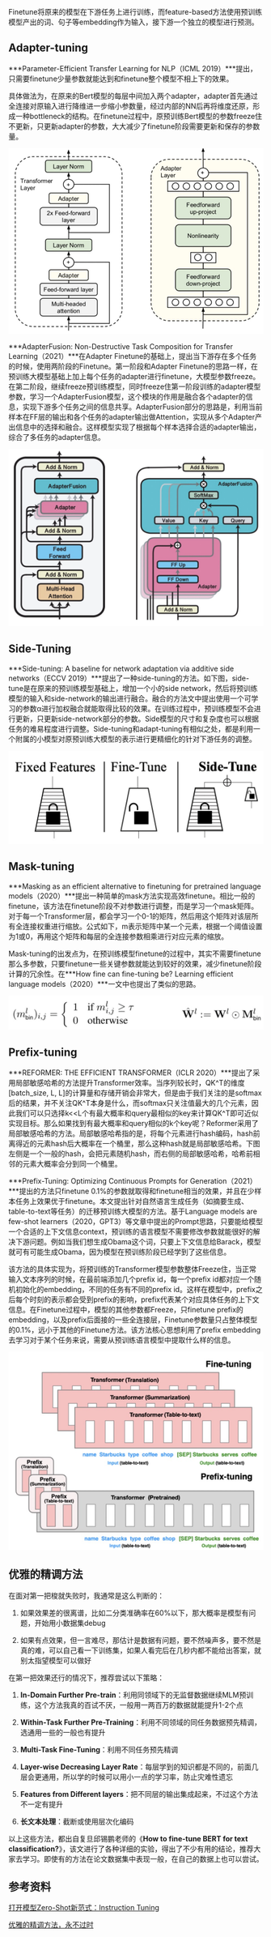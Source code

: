 Finetune将原来的模型在下游任务上进行训练，而feature-based方法使用预训练模型产出的词、句子等embedding作为输入，接下游一个独立的模型进行预测。

## Adapter-tuning

***Parameter-Efficient Transfer Learning for NLP（ICML 2019）***提出，只需要finetune少量参数就能达到和finetune整个模型不相上下的效果。

具体做法为，在原来的Bert模型的每层中间加入两个adapter，adapter首先通过全连接对原输入进行降维进一步缩小参数量，经过内部的NN后再将维度还原，形成一种bottleneck的结构。在finetune过程中，原预训练Bert模型的参数freeze住不更新，只更新adapter的参数，大大减少了finetune阶段需要更新和保存的参数量。

![image-20220516220739862](img/image-20220516220739862.png)

***AdapterFusion: Non-Destructive Task Composition for Transfer Learning（2021）***在Adapter Finetune的基础上，提出当下游存在多个任务的时候，使用两阶段的Finetune。第一阶段和Adapter Finetune的思路一样，在预训练大模型基础上加上每个任务的adapter进行finetune，大模型参数freeze。在第二阶段，继续freeze预训练模型，同时freeze住第一阶段训练的adapter模型参数，学习一个AdapterFusion模型，这个模块的作用是融合各个adapter的信息，实现下游多个任务之间的信息共享。AdapterFusion部分的思路是，利用当前样本在FF层的输出和各个任务的adapter输出做Attention，实现从多个Adapter产出信息中的选择和融合。这样模型实现了根据每个样本选择合适的adapter输出，综合了多任务的adapter信息。 

![image-20220516221229489](img/image-20220516221229489.png)

## Side-Tuning

***Side-tuning: A baseline for network adaptation via additive side networks（ECCV 2019）***提出了一种side-tuning的方法。如下图，side-tune是在原来的预训练模型基础上，增加一个小的side network，然后将预训练模型的输入和side-network的输出进行融合。融合的方法文中提出使用一个可学习的参数α进行加权融合就能取得比较的效果。在训练过程中，预训练模型不会进行更新，只更新side-network部分的参数。Side模型的尺寸和复杂度也可以根据任务的难易程度进行调整。Side-tuning和adapt-tuning有相似之处，都是利用一个附属的小模型对原预训练大模型的表示进行更精细化的针对下游任务的调整。

![image-20220516221318353](img/image-20220516221318353.png)

## Mask-tuning

***Masking as an efficient alternative to finetuning for pretrained language models（2020）***提出一种简单的mask方法实现高效finetune。相比一般的finetune，该方法在finetune阶段不对参数进行调整，而是学习一个mask矩阵。对于每一个Transformer层，都会学习一个0-1的矩阵，然后用这个矩阵对该层所有全连接权重进行缩放。公式如下，m表示矩阵中某一个元素，根据一个阈值设置为1或0，再用这个矩阵和每层的全连接参数相乘进行对应元素的缩放。

Mask-tuning的出发点为，在预训练模型finetune的过程中，其实不需要finetune那么多参数，只要finetune一些关键参数就能达到较好的效果，减少finetune阶段计算的冗余性。在***How fine can fine-tuning be? Learning efficient language models（2020）***一文中也提出了类似的思路。

![image-20220516221426491](img/image-20220516221426491.png)

## Prefix-tuning

***REFORMER: THE EFFICIENT TRANSFORMER（ICLR 2020）***提出了采用局部敏感哈希的方法提升Transformer效率。当序列较长时，QK^T的维度[batch_size, L, L]的计算量和存储开销会非常大，但是由于我们关注的是softmax后的结果，并不关注QK^T本身是什么，而softmax只关注值最大的几个元素，因此我们可以只选择k<<L个有最大概率和query最相似的key来计算QK^T即可近似实现目标。那么如果找到有最大概率和query相似的k个key呢？Reformer采用了局部敏感哈希的方法。局部敏感哈希指的是，将每个元素进行hash编码，hash前离得近的元素hash后大概率在一个桶里，那么这种hash就是局部敏感哈希。下图左侧是一个一般的hash，会把元素随机hash，而右侧的局部敏感哈希，哈希前相邻的元素大概率会分到同一个桶里。

***Prefix-Tuning: Optimizing Continuous Prompts for Generation（2021）***提出的方法只finetune 0.1%的参数就取得和finetune相当的效果，并且在少样本任务上效果优于finetune。本文提出针对自然语言生成任务（如摘要生成、table-to-text等任务）的迁移预训练大模型的方法。基于Language models are few-shot learners（2020，GPT3）等文章中提出的Prompt思路，只要能给模型一个合适的上下文信息context，预训练的语言模型不需要修改参数就能很好的解决下游问题。例如当我们想生成Obama这个词，只要上下文信息给Barack，模型就可有可能生成Obama，因为模型在预训练阶段已经学到了这些信息。

该方法的具体实现为，将预训练的Transformer模型参数整体Freeze住，当正常输入文本序列的时候，在最前端添加几个prefix id，每一个prefix id都对应一个随机初始化的embedding，不同的任务有不同的prefix id。这样在模型中，prefix之后每个时刻的表示都会受到prefix的影响，prefix代表某个对应具体任务的上下文信息。在Finetune过程中，模型的其他参数都Freeze，只finetune prefix的embedding，以及prefix后面接的一些全连接层，Finetune参数量只占整体模型的0.1%，远小于其他的Finetune方法。该方法核心思想利用了prefix embedding去学习对于某个任务来说，需要从预训练语言模型中提取什么样的信息。

![image-20220516221635621](img/image-20220516221635621.png)


## 优雅的精调方法
在面对第一把梭就失败时，我通常是这么判断的：

1.  如果效果差的很离谱，比如二分类准确率在60%以下，那大概率是模型有问题，开始用小数据集debug
    
2.  如果有点效果，但一言难尽，那估计是数据有问题，要不然噪声多，要不然是真的难，可以自己看一下训练集，如果人看完后在几秒内都不能给出答案，就别太指望模型可以做好
    

在第一把效果还行的情况下，推荐尝试以下策略：

1.  **In-Domain Further Pre-train**：利用同领域下的无监督数据继续MLM预训练，这个方法我真的百试不厌，一般用一两百万的数据就能提升1-2个点
    
2.  **Within-Task Further Pre-Training**：利用不同领域的同任务数据预先精调，选通用一些的一般也有提升
    
3.  **Multi-Task Fine-Tuning**：利用不同任务预先精调
    
4.  **Layer-wise Decreasing Layer Rate**：每层学到的知识都是不同的，前面几层会更通用，所以学的时候可以用小一点的学习率，防止灾难性遗忘
    
5.  **Features from Different layers**：把不同层的输出集成起来，不过这个方法不一定有提升
    
6.  **长文本处理**：截断或使用层次化编码
    

以上这些方法，都出自复旦邱锡鹏老师的《**How to fine-tune BERT for text classification?**》，该文进行了各种详细的实验，得出了不少有用的结论，推荐大家去学习。即使有的方法在论文数据集中表现一般，在自己的数据上也可以尝试。

## 参考资料

[打开模型Zero-Shot新范式：Instruction Tuning](https://mp.weixin.qq.com/s/1qsaT0AVlNjhQJR8z8PAGA)

[优雅的精调方法，永不过时](https://mp.weixin.qq.com/s/BNiZh-ucQ4LcolshYBmXZg)


